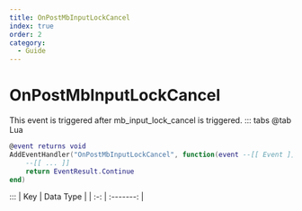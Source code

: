 ```yaml
---
title: OnPostMbInputLockCancel
index: true
order: 2
category:
  - Guide
---
```


# OnPostMbInputLockCancel
This event is triggered after mb_input_lock_cancel is triggered.
::: tabs
@tab Lua
```lua
@event returns void
AddEventHandler("OnPostMbInputLockCancel", function(event --[[ Event ]])
    --[[ ... ]]
    return EventResult.Continue
end)
```

:::
| Key | Data Type |
| :-: | :-------: |